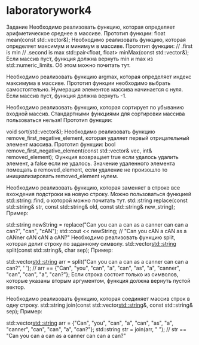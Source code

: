 # laboratorywork4


Задание
Необходимо реализовать функцию, которая определяет арифметическое среднее в массиве. Прототип функции:
float mean(const std::vector<float>&);
Необходимо реализовать функцию, которая определяет максимум и минимум в массиве. Прототип функции:
// .first is min
// .second is max
std::pair<float, float> minMax(const std::vector<float>&);
Если массив пуст, функция должна вернуть min и max из std::numeric_limits. Об этом можно почитать тут.

Необходимо реализовать функцию argmax, которая определяет индекс максимума в массиве. Прототип функции необходимо выбрать самостоятельно. Нумерация элементов массива начинается с нуля. Если массив пуст, функция должна вернуть -1.

Необходимо реализовать функцию, которая сортирует по убыванию входной массив. Стандартными функциями для сортировки массива пользоваться нельзя! Прототип функции:

void sort(std::vector<float>&);
Необходимо реализовать функцию remove_first_negative_element, которая удаляет первый отрицательный элемент массива. Прототип функции:
bool remove_first_negative_element(const std::vector<int>& vec, int& removed_element);
Функция возвращает true если удалось удалить элемент, а false если не удалось. Значение удаленного элемента помещать в removed_element, если удаление не произошло то инициализировать removed_element нулем.

Необходимо реализовать функцию, которая заменяет в строке все вхождения подстроки на новую строку. Можно пользоваться функцией std::string::find, о которой можно почитать тут.
std::string replace(const std::string& str, const std::string& old, const std::string& new_string);
Пример:

std::string newString = replace("Can you can a can as a canner can can a can?", "can", "cAN");
std::cout << newString; // "Can you cAN a cAN as a cANner cAN cAN a cAN?"
Необходимо реализовать функцию split, которая делит строку по заданному символу.
std::vector<std::string> split(const std::string&, char sep);
Пример:

std::vector<std::string> arr = split("Can you can a can as a canner can can a can?", ' ');
// arr == {"Can", "you", "can", "a", "can", "as", "a", "canner", "can", "can", "a", "can?"};
Если строка состоит только из символов, которые указаны вторым аргументом, функция должна вернуть пустой вектор.

Необходимо реализовать функцию, которая соединяет массив строк в одну строку.
std::string join(const std::vector<std::string>&, const std::string& sep);
Пример:

std::vector<std::string> arr = {"Can", "you", "can", "a", "can", "as", "a", "canner", "can", "can", "a", "can?"};
std::string str = join(arr, " ");
// str == "Can you can a can as a canner can can a can?"
